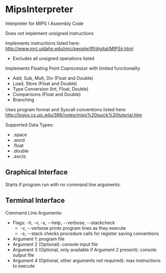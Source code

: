 # MipsInterpreter

Interpreter for MIPS I Assembly Code

Does not implement unsigned instructions

Implements instructions listed here:
<http://www.mrc.uidaho.edu/mrc/people/jff/digital/MIPSir.html>
- Excludes all unsigned operations listed

Implements Floating Point Coprocessor with limited functionality
- Add, Sub, Mult, Div (Float and Double)
- Load, Store (Float and Double)
- Type Conversion (Int, Float, Double)
- Comparisons (Float and Double)
- Branching

Uses program format and Syscall conventions listed here:
<http://logos.cs.uic.edu/366/notes/mips%20quick%20tutorial.htm>

Supported Data Types:
- .space
- .word
- .float
- .double
- .asciiz

## Graphical Interface

Starts if program run with no command line arguments.

## Terminal Interface

Command Line Arguments:
- Flags: -h, -v, -s, --help, --verbose, --stackcheck
	- -v, --verbose prints program lines as they execute
	- -s, --stack checks procedure calls for register saving conventions
- Argument 1: program file
- Argument 2 (Optional): console input file
- Argument 3 (Optional, only available if Argument 2 present): console output file
- Argument 4 (Optional, other arguments not required): max instructions to execute